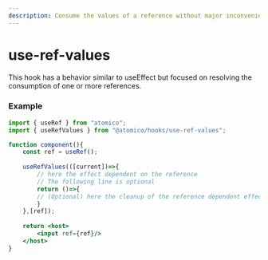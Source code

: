 ```yaml
---
description: Consume the values of a reference without major inconvenience
---
```


# use-ref-values

This hook has a behavior similar to useEffect but focused on resolving the consumption of one or more references.

### Example

```jsx
import { useRef } from "atomico";
import { useRefValues } from "@atomico/hooks/use-ref-values";

function component(){
    const ref = useRef();
    
    useRefValues(([current])=>{
        // here the effect dependent on the reference
        // The following line is optional
        return ()=>{
        // (Optional) here the cleanup of the reference dependent effect
        }
    },[ref]);
    
    return <host>
        <input ref={ref}/>
    </host>
}
```
